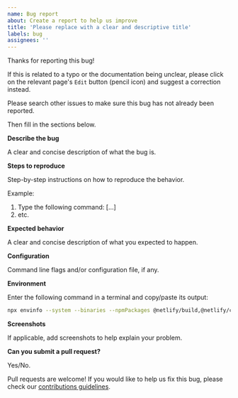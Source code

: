 ```yaml
---
name: Bug report
about: Create a report to help us improve
title: 'Please replace with a clear and descriptive title'
labels: bug
assignees: ''
---
```


Thanks for reporting this bug!

If this is related to a typo or the documentation being unclear, please click on the relevant page's `Edit` button
(pencil icon) and suggest a correction instead.

Please search other issues to make sure this bug has not already been reported.

Then fill in the sections below.

**Describe the bug**

A clear and concise description of what the bug is.

**Steps to reproduce**

Step-by-step instructions on how to reproduce the behavior.

Example:

1. Type the following command: [...]
2. etc.

**Expected behavior**

A clear and concise description of what you expected to happen.

**Configuration**

Command line flags and/or configuration file, if any.

**Environment**

Enter the following command in a terminal and copy/paste its output:

```bash
npx envinfo --system --binaries --npmPackages @netlify/build,@netlify/config,netlify-cli
```

**Screenshots**

If applicable, add screenshots to help explain your problem.

**Can you submit a pull request?**

Yes/No.

Pull requests are welcome! If you would like to help us fix this bug, please check our
[contributions guidelines](../blob/master/CONTRIBUTING.md).
